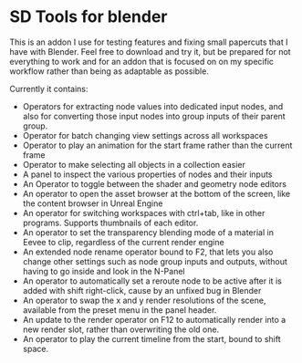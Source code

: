 # SD Tools for blender

This is an addon I use for testing features and fixing small papercuts that I have with Blender. Feel free to download and try it, but be prepared for not everything to work and for an addon that is focused on on my specific workflow rather than being as adaptable as possible.

Currently it contains:
* Operators for extracting node values into dedicated input nodes, and also for converting those input nodes into group inputs of their parent group.
* Operator for batch changing view settings across all workspaces
* Operator to play an animation for the start frame rather than the current frame
* Operator to make selecting all objects in a collection easier
* A panel to inspect the various properties of nodes and their inputs
* An Operator to toggle between the shader and geometry node editors
* An operator to open the asset browser at the bottom of the screen, like the content browser in Unreal Engine
* An operator for switching workspaces with ctrl+tab, like in other programs. Supports thumbnails of each editor.
* An operator to set the transparency blending mode of a material in Eevee to clip, regardless of the current render engine
* An extended node rename operator bound to F2, that lets you also change other settings such as node group inputs and outputs, without having to go inside and look in the N-Panel
* An operator to automatically set a reroute node to be active after it is added with shift right-click, cause by an unfixed bug in Blender
* An operator to swap the x and y render resolutions of the scene, available from the preset menu in the panel header.
* An update to the render operator on F12 to automatically render into a new render slot, rather than overwriting the old one.
* An operator to play the current timeline from the start, bound to shift space.
